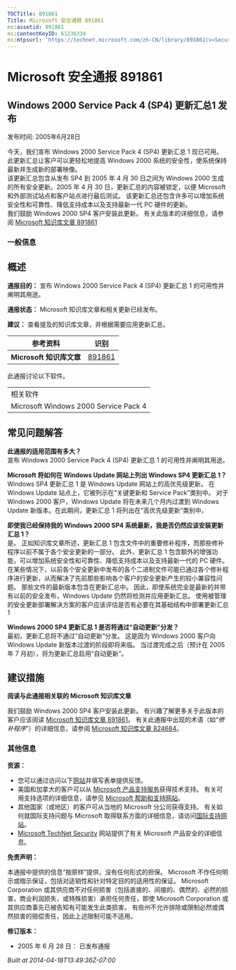 ```yaml
---
TOCTitle: 891861
Title: Microsoft 安全通报 891861
ms:assetid: 891861
ms:contentKeyID: 61236334
ms:mtpsurl: 'https://technet.microsoft.com/zh-CN/library/891861(v=Security.10)'
---
```


Microsoft 安全通报 891861
=========================

Windows 2000 Service Pack 4 (SP4) 更新汇总1 发布
------------------------------------------------

发布时间: 2005年6月28日

今天，我们宣布 Windows 2000 Service Pack 4 (SP4) 更新汇总 1 现已可用。 此更新汇总让客户可以更轻松地提高 Windows 2000 系统的安全性，使系统保持最新并生成新的部署映像。  
该更新汇总包含从发布 SP4 到 2005 年 4 月 30 日之间为 Windows 2000 生成的所有安全更新。2005 年 4 月 30 日，更新汇总的内容被锁定，以便 Microsoft 和外部测试站点和客户站点进行最后测试。 该更新汇总还包含许多可以增加系统安全性和可靠性、降低支持成本以及支持最新一代 PC 硬件的更新。  
我们鼓励 Windows 2000 SP4 客户安装此更新。 有关此版本的详细信息，请参阅 [Microsoft 知识库文章 891861](https://support.microsoft.com/kb/891861)

### 一般信息

概述
----


**通报目的：** 宣布 Windows 2000 Service Pack 4 (SP4) 更新汇总 1 的可用性并阐明其用途。

**通报状态：** Microsoft 知识库文章和相关更新已经发布。

**建议：** 查看提及的知识库文章，并根据需要应用更新汇总。

| 参考资料                 | 识别                                             |
|--------------------------|--------------------------------------------------|
| **Microsoft 知识库文章** | [891861](https://support.microsoft.com/kb/891861) |

此通报讨论以下软件。

|                                       |
|---------------------------------------|
| 相关软件                              |
| Microsoft Windows 2000 Service Pack 4 |

常见问题解答
------------

**此通报的适用范围有多大？**  
宣布 Windows 2000 Service Pack 4 (SP4) 更新汇总 1 的可用性并阐明其用途。

**Microsoft 将如何在 Windows Update 网站上列出 Windows SP4 更新汇总 1？**  
Windows SP4 更新汇总 1 是 Windows Update 网站上的高优先级更新。 在 Windows Update 站点上，它被列示在“关键更新和 Service Pack”类别中。 对于 Windows 2000 客户，Windows Update 将在未来几个月内过渡到 Windows Update 新版本。在此期间，更新汇总 1 将列出在“高优先级更新”类别中。

**即使我已经保持我的 Windows 2000 SP4 系统最新，我是否仍然应该安装更新汇总 1？**  
是。 正如知识库文章所述，更新汇总 1 包含文件中的重要修补程序，而那些修补程序以前不属于各个安全更新的一部分。 此外，更新汇总 1 包含额外的增强功能，可以增加系统安全性和可靠性、降低支持成本以及支持最新一代的 PC 硬件。 在某些情况下，以前各个安全更新中发布的各个二进制文件可能已通过各个修补程序进行更新，从而解决了先前那些影响各个客户的安全更新产生的较小兼容性问题。 那些文件的最新版本包含在更新汇总中。
因此，即使系统完全是最新的并带有以前的安全发布，Windows Update 仍然将检测并应用更新汇总。 使用被管理的安全更新部署解决方案的客户应该评估是否有必要在其基础结构中部署更新汇总 1

**Windows 2000 SP4 更新汇总 1 是否将通过“自动更新”分发？**  
最初，更新汇总将不通过“自动更新”分发。 这是因为 Windows 2000 客户向 Windows Update 新版本过渡的阶段即将来临。 当过渡完成之后（预计在 2005 年 7 月初），将为更新汇总启用“自动更新”。

建议措施
--------


**阅读与此通报相关联的 Microsoft 知识库文章**

我们鼓励 Windows 2000 SP4 客户安装此更新。 有兴趣了解更多关于此版本的客户应该阅读 [Microsoft 知识库文章 891861](https://support.microsoft.com/kb/891861)。
有关此通报中出现的术语（如“*修补程序*”）的详细信息，请参阅 [Microsoft 知识库文章 824684](https://support.microsoft.com/kb/824684)。

### 其他信息

**资源：**

-   您可以通过访问以下[网站](https://support.microsoft.com/common/survey.aspx?scid=sw;en;1257&amp;showpage=1&amp;ws=technet&amp;sd=tech)并填写表单提供反馈。
-   美国和加拿大的客户可以从 [Microsoft 产品支持服务](https://go.microsoft.com/fwlink/?linkid=21131)获得技术支持。 有关可用支持选项的详细信息，请参见 [Microsoft 帮助和支持网站](https://support.microsoft.com)。
-   其他国家（或地区）的客户可从当地的 Microsoft 分公司获得支持。 有关如何就国际支持问题与 Microsoft 取得联系方面的详细信息，请访问[国际支持网站](https://go.microsoft.com/fwlink/?linkid=21155)。
-   [Microsoft TechNet Security](https://go.microsoft.com/fwlink/?linkid=21132) 网站提供了有关 Microsoft 产品安全的详细信息。

**免责声明：**

本通报中提供的信息“按原样”提供，没有任何形式的担保。 Microsoft 不作任何明示或暗示保证，包括对适销性和针对特定目的的适用性的保证。 Microsoft Corporation 或其供应商不对任何损害（包括直接的、间接的、偶然的、必然的损害，商业利润损失，或特殊损害）承担任何责任，即使 Microsoft Corporation 或其供应商事先已被告知有可能发生此类损害。 有些州不允许排除或限制必然或偶然损害的赔偿责任，因此上述限制可能不适用。

**修订版本：**

-   2005 年 6 月 28 日： 已发布通报

*Built at 2014-04-18T13:49:36Z-07:00*
